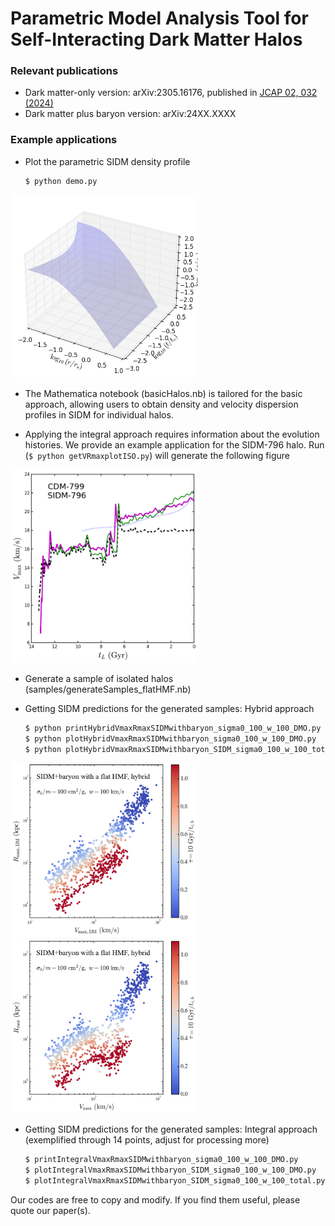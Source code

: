 # Parametric Model Analysis Tool for Self-Interacting Dark Matter Halos

### Relevant publications 

- Dark matter-only version: arXiv:2305.16176, published in [JCAP 02, 032 (2024)](http://dx.doi.org/10.1088/1475-7516/2024/02/032)
- Dark matter plus baryon version: arXiv:24XX.XXXX

### Example applications

- Plot the parametric SIDM density profile 
  ```
  $ python demo.py
  ```

<img src="https://github.com/DanengYang/parametricSIDM/blob/main/figs/demo.png" alt="Illustrate the parametric SIDM density profile" width="300"/>


- The Mathematica notebook (basicHalos.nb) is tailored for the basic approach, allowing users to obtain density and velocity dispersion profiles in SIDM for individual halos.

- Applying the integral approach requires information about the evolution histories. We provide an example application for the SIDM-796 halo. 
Run (`$ python getVRmaxplotISO.py`) will generate the following figure

<img src="https://github.com/DanengYang/parametricSIDM/blob/main/figs/fig_tL_vmax_case_cdm_799_796_C4_1000bins.png" alt="The Vmax evolution of a deeply core collapsing SIDM subhalo from the parametric model with the integral approach (solid-green), basic approach (dotted-blue), and the SIDM simulation (solid-magenta), as well as the CDM counterpart (dashed-black).
" width="300"/>

- Generate a sample of isolated halos (samples/generateSamples_flatHMF.nb)

- Getting SIDM predictions for the generated samples: Hybrid approach 
   ```bash
   $ python printHybridVmaxRmaxSIDMwithbaryon_sigma0_100_w_100_DMO.py
   $ python plotHybridVmaxRmaxSIDMwithbaryon_sigma0_100_w_100_DMO.py
   $ python plotHybridVmaxRmaxSIDMwithbaryon_SIDM_sigma0_100_w_100_total.py
   ```
<img src="https://github.com/DanengYang/parametricSIDM/blob/main/figs/fig_vmax_rmax_SIDM_baryon_flat_HMF_sigma0_100_w_100_DMO.png" alt="The Vmax-Rmax distribution of the dark matter component for the velocity-dependent SIDM model" width="300"/><img src="https://github.com/DanengYang/parametricSIDM/blob/main/figs/fig_vmax_rmax_SIDM_baryon_flat_HMF_sigma0_100_w_100.png" alt="The Vmax-Rmax distribution of dark matter plus baryons for the velocity-dependent SIDM model" width="300"/>

- Getting SIDM predictions for the generated samples: Integral approach (exemplified through 14 points, adjust for processing more)
   ```bash
   $ printIntegralVmaxRmaxSIDMwithbaryon_sigma0_100_w_100_DMO.py
   $ plotIntegralVmaxRmaxSIDMwithbaryon_SIDM_sigma0_100_w_100_DMO.py
   $ plotIntegralVmaxRmaxSIDMwithbaryon_SIDM_sigma0_100_w_100_total.py
   ```

Our codes are free to copy and modify. If you find them useful, please quote our paper(s). 

